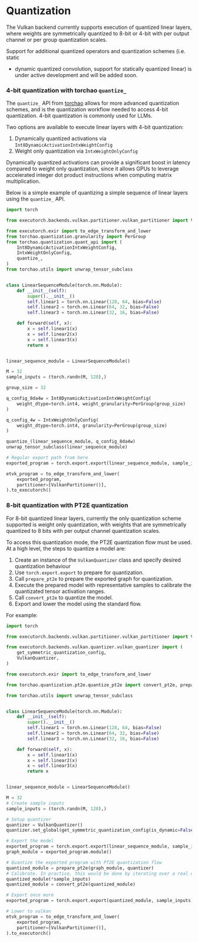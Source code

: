 # Quantization

The Vulkan backend currently supports execution of quantized linear layers,
where weights are symmetrically quantized to 8-bit or 4-bit with per output
channel or per group quantization scales.

Support for additional quantized operators and quantization schemes (i.e. static
+ dynamic quantized convolution, support for statically quantized linear) is
under active development and will be added soon.

### 4-bit quantization with torchao `quantize_`

The `quantize_` API from [torchao](https://github.com/pytorch/ao) allows for
more advanced quantization schemes, and is the quantization workflow needed to
access 4-bit quantization. 4-bit quantization is commonly used for LLMs.

Two options are available to execute linear layers with 4-bit quantization:

1. Dynamically quantized activations via `Int8DynamicActivationIntxWeightConfig`
2. Weight only quantization via `IntxWeightOnlyConfig`

Dynamically quantized activations can provide a significant boost in latency
compared to weight only quantization, since it allows GPUs to leverage
accelerated integer dot product instructions when computing matrix
multiplication.

Below is a simple example of quantizing a simple sequence of linear layers using
the `quantize_` API.

```python
import torch

from executorch.backends.vulkan.partitioner.vulkan_partitioner import VulkanPartitioner

from executorch.exir import to_edge_transform_and_lower
from torchao.quantization.granularity import PerGroup
from torchao.quantization.quant_api import (
    Int8DynamicActivationIntxWeightConfig,
    IntxWeightOnlyConfig,
    quantize_,
)
from torchao.utils import unwrap_tensor_subclass


class LinearSequenceModule(torch.nn.Module):
    def __init__(self):
        super().__init__()
        self.linear1 = torch.nn.Linear(128, 64, bias=False)
        self.linear2 = torch.nn.Linear(64, 32, bias=False)
        self.linear3 = torch.nn.Linear(32, 16, bias=False)

    def forward(self, x):
        x = self.linear1(x)
        x = self.linear2(x)
        x = self.linear3(x)
        return x


linear_sequence_module = LinearSequenceModule()

M = 32
sample_inputs = (torch.randn(M, 128),)

group_size = 32

q_config_8da4w = Int8DynamicActivationIntxWeightConfig(
    weight_dtype=torch.int4, weight_granularity=PerGroup(group_size)
)

q_config_4w = IntxWeightOnlyConfig(
    weight_dtype=torch.int4, granularity=PerGroup(group_size)
)

quantize_(linear_sequence_module, q_config_8da4w)
unwrap_tensor_subclass(linear_sequence_module)

# Regular export path from here
exported_program = torch.export.export(linear_sequence_module, sample_inputs)

etvk_program = to_edge_transform_and_lower(
    exported_program,
    partitioner=[VulkanPartitioner()],
).to_executorch()
```

### 8-bit quantization with PT2E quantization

For 8-bit quantized linear layers, currently the only quantization scheme
supported is weight only quantization, with weights that are symmetrically
quantized to 8 bits with per output channel quantization scales.

To access this quantization mode, the PT2E quantization flow must be used. At a
high level, the steps to quantize a model are:

1) Create an instance of the `VulkanQuantizer` class and specify desired quantization behaviour
2) Use `torch.export.export` to prepare for quantization.
3) Call `prepare_pt2e` to prepare the exported graph for quantization.
4) Execute the prepared model with representative samples to calibrate the quantizated tensor activation ranges.
5) Call `convert_pt2e` to quantize the model.
6) Export and lower the model using the standard flow.

For example:

```python
import torch

from executorch.backends.vulkan.partitioner.vulkan_partitioner import VulkanPartitioner

from executorch.backends.vulkan.quantizer.vulkan_quantizer import (
    get_symmetric_quantization_config,
    VulkanQuantizer,
)

from executorch.exir import to_edge_transform_and_lower

from torchao.quantization.pt2e.quantize_pt2e import convert_pt2e, prepare_pt2e

from torchao.utils import unwrap_tensor_subclass


class LinearSequenceModule(torch.nn.Module):
    def __init__(self):
        super().__init__()
        self.linear1 = torch.nn.Linear(128, 64, bias=False)
        self.linear2 = torch.nn.Linear(64, 32, bias=False)
        self.linear3 = torch.nn.Linear(32, 16, bias=False)

    def forward(self, x):
        x = self.linear1(x)
        x = self.linear2(x)
        x = self.linear3(x)
        return x


linear_sequence_module = LinearSequenceModule()

M = 32
# Create sample inputs
sample_inputs = (torch.randn(M, 128),)

# Setup quantizer
quantizer = VulkanQuantizer()
quantizer.set_global(get_symmetric_quantization_config(is_dynamic=False, weight_bits=8))

# Export the model
exported_program = torch.export.export(linear_sequence_module, sample_inputs)
graph_module = exported_program.module()

# Quantize the exported program with PT2E quantization flow
quantized_module = prepare_pt2e(graph_module, quantizer)
# Calibrate. In practice, this would be done by iterating over a real dataset
quantized_module(*sample_inputs)
quantized_module = convert_pt2e(quantized_module)

# Export once more
exported_program = torch.export.export(quantized_module, sample_inputs)

# Lower to vulkan
etvk_program = to_edge_transform_and_lower(
    exported_program,
    partitioner=[VulkanPartitioner()],
).to_executorch()
```

